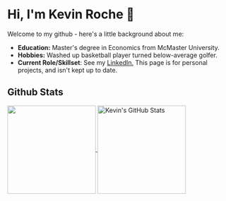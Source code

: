 # Hi, I'm Kevin Roche 👋

Welcome to my github - here's a little background about me:

- **Education:** Master's degree in Economics from McMaster University.
- **Hobbies:** Washed up basketball player turned below-average golfer.
- **Current Role/Skillset**: See my [LinkedIn.](https://www.linkedin.com/in/kevin-roche-397415b3/) This page is for personal projects, and isn't kept up to date.

## Github Stats

<a href="https://github.com/kevinroche22/kevinroche22">
  <img align="center" src="https://github-readme-stats.vercel.app/api/top-langs/?username=kevinroche22&title_color=ffffff&text_color=c9cacc&icon_color=2bbc8a&bg_color=1d1f21&langs_count=3" height="200"/>
</a>
<a href="https://github.com/kevinroche22/kevinroche22">
  <img align="center" src="https://github-readme-stats.vercel.app/api?username=kevinroche22&show_icons=true&line_height=27&count_private=true&title_color=ffffff&text_color=c9cacc&icon_color=2bbc8a&bg_color=1d1f21" alt="Kevin's GitHub Stats" height="200"/>
</a>



